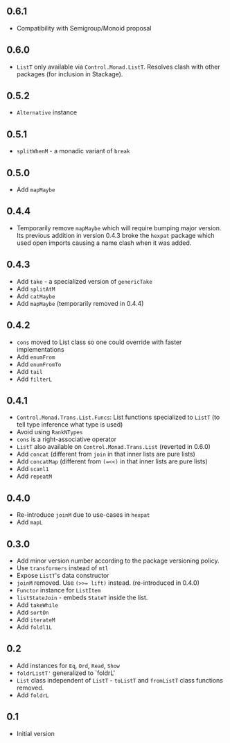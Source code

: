 0.6.1
----
* Compatibility with Semigroup/Monoid proposal

0.6.0
----
* `ListT` only available via `Control.Monad.ListT`. Resolves clash with other packages (for inclusion in Stackage).

0.5.2
----
* `Alternative` instance

0.5.1
----
* `splitWhenM` - a monadic variant of `break`

0.5.0
----
* Add `mapMaybe`

0.4.4
----
* Temporarily remove `mapMaybe` which will require bumping major version. Its previous addition in version 0.4.3 broke the `hexpat` package which used open imports causing a name clash when it was added.

0.4.3
----
* Add `take` - a specialized version of `genericTake`
* Add `splitAtM`
* Add `catMaybe`
* Add `mapMaybe` (temporarily removed in 0.4.4)

0.4.2
----
* `cons` moved to List class so one could override with faster implementations
* Add `enumFrom`
* Add `enumFromTo`
* Add `tail`
* Add `filterL`

0.4.1
----
* `Control.Monad.Trans.List.Funcs`: List functions specialized to `ListT` (to tell type inference what type is used)
* Avoid using `RankNTypes`
* `cons` is a right-associative operator
* `ListT` also available on `Control.Monad.Trans.List` (reverted in 0.6.0)
* Add `concat` (different from `join` in that inner lists are pure lists)
* Add `concatMap` (different from `(=<<)` in that inner lists are pure lists)
* Add `scanl1`
* Add `repeatM`

0.4.0
----
* Re-introduce `joinM` due to use-cases in `hexpat`
* Add `mapL`

0.3.0
----
* Add minor version number according to the package versioning policy.
* Use `transformers` instead of `mtl`
* Expose `ListT`'s data constructor
* `joinM` removed. Use `(>>= lift)` instead. (re-introduced in 0.4.0)
* `Functor` instance for `ListItem`
* `listStateJoin` - embeds `StateT` inside the list.
* Add `takeWhile`
* Add `sortOn`
* Add `iterateM`
* Add `foldl1L`

0.2
----
* Add instances for `Eq`, `Ord`, `Read`, `Show`
* `foldrListT'` generalized to `foldrL'
* `List` class independent of `ListT` - `toListT` and `fromListT` class functions removed.
* Add `foldrL`

0.1
----
* Initial version
